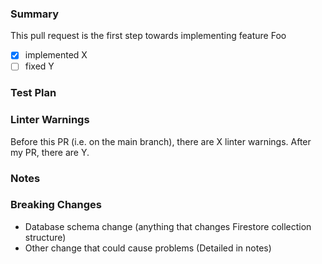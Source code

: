 ### Summary <!-- Required -->

<!-- Provide a general summary of your changes in the Title above -->
<!-- Itemize bug fixes, new features, and other changes -->
<!-- Feel free to break this into sub-sections, i.e. features, fixes, etc. -->
<!-- Some examples are shown below. -->

This pull request is the first step towards implementing feature Foo

- [x] implemented X
- [ ] fixed Y

### Test Plan <!-- Required -->

<!-- Provide screenshots or point out the additional unit tests -->

### Linter Warnings <!-- Required -->

<!-- Please make sure that you are not adding linter warnings. Similarly, make sure that `yarn workspace client run` yields no warnings. -->

Before this PR (i.e. on the main branch), there are X linter warnings. After my PR, there are Y.

### Notes <!-- Optional -->

<!--- List any important or subtle points, future considerations, or other items of note. -->

### Breaking Changes  <!-- Optional -->

<!-- Keep items that apply: -->
- Database schema change (anything that changes Firestore collection structure)
- Other change that could cause problems (Detailed in notes)
